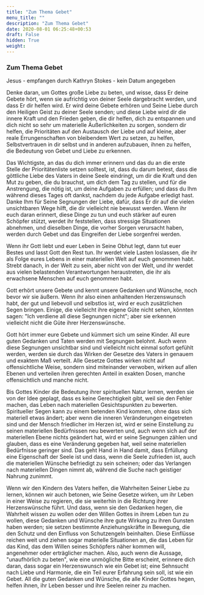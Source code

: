 ```yaml
---
title: "Zum Thema Gebet"
menu_title: ""
description: "Zum Thema Gebet"
date: 2020-08-01 06:25:48+00:53
draft: False
hidden: True
weight:
---
```

### Zum Thema Gebet

Jesus - empfangen durch Kathryn Stokes - kein Datum angegeben

Denke daran, um Gottes große Liebe zu beten, und wisse, dass Er deine Gebete hört, wenn sie aufrichtig von deiner Seele dargebracht werden, und dass Er dir helfen wird. Er wird deine Gebete erhören und Seine Liebe durch den Heiligen Geist zu deiner Seele senden; und diese Liebe wird dir die innere Kraft und den Frieden geben, die dir helfen, dich zu entspannen und dich nicht so sehr um materielle Äußerlichkeiten zu sorgen, sondern dir helfen, die Prioritäten auf den Austausch der Liebe und auf kleine, aber reale Errungenschaften von bleibendem Wert zu setzen, zu helfen, Selbstvertrauen in dir selbst und in anderen aufzubauen, ihnen zu helfen, die Bedeutung von Gebet und Liebe zu erkennen.

Das Wichtigste, an das du dich immer erinnern und das du an die erste Stelle der Prioritätenliste setzen solltest, ist, dass du darum betest, dass die göttliche Liebe des Vaters in deine Seele eindringt, um dir die Kraft und den Mut zu geben, die du brauchst, um dich dem Tag zu stellen, und für die Anstrengung, die nötig ist, um deine Aufgaben zu erfüllen; und dass du Ihm während dieses Tages oft dankst, nachdem du jede Aufgabe erledigt hast. Danke Ihm für Seine Segnungen der Liebe, dafür, dass Er dir auf die vielen unsichtbaren Wege hilft, die dir vielleicht nie bewusst werden. Wenn ihr euch daran erinnert, diese Dinge zu tun und euch stärker auf euren Schöpfer stützt, werdet ihr feststellen, dass stressige Situationen abnehmen, und dieselben Dinge, die vorher Sorgen verursacht haben, werden durch Gebet und das Eingreifen der Liebe sorgenfrei werden.

Wenn ihr Gott liebt und euer Leben in Seine Obhut legt, dann tut euer Bestes und lasst Gott den Rest tun. Ihr werdet viele Lasten loslassen, die ihr als Folge eures Lebens in einer materiellen Welt auf euch genommen habt. Strebt danach, in der Welt zu sein, aber nicht von der Welt, und ihr werdet aus vielen belastenden Verantwortungen heraustreten, die ihr als erwachsene Menschen auf euch genommen habt.

Gott erhört unsere Gebete und kennt unsere Gedanken und Wünsche, noch bevor wir sie äußern. Wenn ihr also einen anhaltenden Herzenswunsch habt, der gut und liebevoll und selbstlos ist, wird er euch zusätzlichen Segen bringen. Einige, die vielleicht ihre eigene Güte nicht sehen, könnten sagen: "Ich verdiene all diese Segnungen nicht"; aber sie erkennen vielleicht nicht die Güte ihrer Herzenswünsche.

Gott hört immer eure Gebete und kümmert sich um seine Kinder. All eure guten Gedanken und Taten werden mit Segnungen belohnt. Auch wenn diese Segnungen unsichtbar sind und vielleicht nicht einmal sofort gefühlt werden, werden sie durch das Wirken der Gesetze des Vaters in genauem und exaktem Maß verteilt. Alle Gesetze Gottes wirken nicht auf offensichtliche Weise, sondern sind miteinander verwoben, wirken auf allen Ebenen und verteilen ihren gerechten Anteil in exakten Dosen, manche offensichtlich und manche nicht.

Bis Gottes Kinder die Bedeutung ihrer spirituellen Natur lernen, werden sie von der Idee geplagt, dass es keine Gerechtigkeit gibt, weil sie den Fehler machen, das Leben nach materiellen Gesichtspunkten zu bewerten. Spiritueller Segen kann zu einem betenden Kind kommen, ohne dass sich materiell etwas ändert; aber wenn die inneren Veränderungen eingetreten sind und der Mensch friedlicher im Herzen ist, wird er seine Einstellung zu seinen materiellen Bedürfnissen neu bewerten und, auch wenn sich auf der materiellen Ebene nichts geändert hat, wird er seine Segnungen zählen und glauben, dass es eine Veränderung gegeben hat, weil seine materiellen Bedürfnisse geringer sind. Das geht Hand in Hand damit, dass Erfüllung eine Eigenschaft der Seele ist und dass, wenn die Seele zufrieden ist, auch die materiellen Wünsche befriedigt zu sein scheinen; oder das Verlangen nach materiellen Dingen nimmt ab, während die Suche nach geistiger Nahrung zunimmt.

Wenn wir den Kindern des Vaters helfen, die Wahrheiten Seiner Liebe zu lernen, können wir auch betonen, wie Seine Gesetze wirken, um ihr Leben in einer Weise zu regieren, die sie weiterhin in die Richtung ihrer Herzenswünsche führt. Und dass, wenn sie den Gedanken hegen, die Wahrheit wissen zu wollen oder den Willen Gottes in ihrem Leben tun zu wollen, diese Gedanken und Wünsche ihre gute Wirkung zu ihren Gunsten haben werden; sie setzen bestimmte Anziehungskräfte in Bewegung, die den Schutz und den Einfluss von Schutzengeln beinhalten. Diese Einflüsse reichen weit und ziehen sogar materielle Situationen an, die das Leben für das Kind, das dem Willen seines Schöpfers näher kommen will, angenehmer oder erträglicher machen. Also, auch wenn die Aussage, "unaufhörlich zu beten", wie eine unmögliche Bitte erscheint, erinnere dich daran, dass sogar ein Herzenswunsch wie ein Gebet ist; eine Sehnsucht nach Liebe und Harmonie, die ein Teil eurer Erfahrung sein soll, ist wie ein Gebet. All die guten Gedanken und Wünsche, die alle Kinder Gottes hegen, helfen ihnen, ihr Leben besser und ihre Seelen reiner zu machen.
